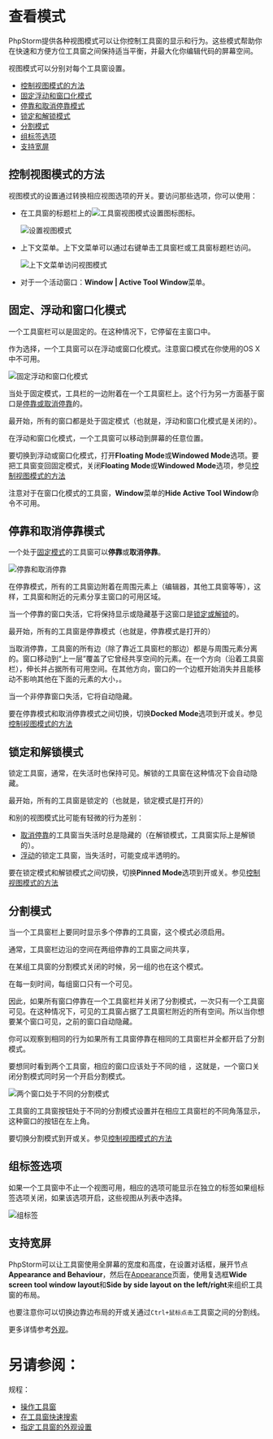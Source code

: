 # 查看模式


PhpStorm提供各种视图模式可以让你控制工具窗的显示和行为。这些模式帮助你在快速和方便方位工具窗之间保持适当平衡，并最大化你编辑代码的屏幕空间。

视图模式可以分别对每个工具窗设置。

* [控制视图模式的方法](#控制视图模式的方法)
* [固定浮动和窗口化模式](#固定、浮动和窗口化模式)
* [停靠和取消停靠模式](#停靠和取消停靠模式)
* [锁定和解锁模式](#锁定和解锁模式)
* [分割模式](#分割模式)
* [组标签选项](#组标签选项)
* [支持宽屏](#支持宽屏)


## <span id='控制视图模式的方法'>控制视图模式的方法</span>

视图模式的设置通过转换相应视图选项的开关。要访问那些选项，你可以使用：

* 在工具窗的标题栏上的![工具窗视图模式设置图标](http://image.jellychen.cn/uploads/2016/11/viewMode.png)图标。
    
    ![设置视图模式](http://image.jellychen.cn/uploads/2016/11/tool_window_viewing_modes.png)

* 上下文菜单。上下文菜单可以通过右键单击工具窗栏或工具窗标题栏访问。
    
    ![上下文菜单访问视图模式](http://image.jellychen.cn/uploads/2016/11/ws_ps_tool_window_viewing_modes.png)
    
* 对于一个活动窗口：**Window | Active Tool Window**菜单。


## <span id='固定浮动和窗口化模式'>固定、浮动和窗口化模式</span>

一个工具窗栏可以是固定的。在这种情况下，它停留在主窗口中。

作为选择，一个工具窗可以在浮动或窗口化模式。注意窗口模式在你使用的OS X中不可用。

![固定浮动和窗口化模式](http://image.jellychen.cn/uploads/2016/11/ps_tool_windows_fixed_floating.png)


当处于固定模式，工具栏的一边附着在一个工具窗栏上。这个行为另一方面基于窗口是[停靠或取消停靠](#停靠和取消停靠模式)的。

最开始，所有的窗口都是处于固定模式（也就是，浮动和窗口化模式是关闭的）。

在浮动和窗口化模式，一个工具窗可以移动到屏幕的任意位置。

要切换到浮动或窗口化模式，打开**Floating Mode**或**Windowed Mode**选项。要把工具窗变回固定模式，关闭**Floating Mode**或**Windowed Mode**选项，参见[控制视图模式的方法](#控制视图模式的方法)

注意对于在窗口化模式的工具窗，**Window**菜单的**Hide Active Tool Window**命令不可用。


## <span id='停靠和取消停靠模式'>停靠和取消停靠模式</span>

一个处于[固定模式](#固定浮动和窗口化模式)的工具窗可以**停靠**或**取消停靠**。

![停靠和取消停靠](http://image.jellychen.cn/uploads/2016/11/ps_tool_windows_docked_undocked.png)

在停靠模式，所有的工具窗边附着在周围元素上（编辑器，其他工具窗等等），这样，工具窗和附近的元素分享主窗口的可用区域。

当一个停靠的窗口失活，它将保持显示或隐藏基于这窗口是[锁定或解锁](#锁定和解锁模式)的。

最开始，所有的工具窗是停靠模式（也就是，停靠模式是打开的）

当取消停靠，工具窗的所有边（除了靠近工具窗栏的那边）都是与周围元素分离的。窗口移动到“上一层”覆盖了它曾经共享空间的元素。在一个方向（沿着工具窗栏），伸长并占据所有可用空间。在其他方向，窗口的一个边框开始消失并且能移动不影响其他在下面的元素的大小，。

当一个非停靠窗口失活，它将自动隐藏。

要在停靠模式和取消停靠模式之间切换，切换**Docked Mode**选项到开或关。参见[控制视图模式的方法](#控制视图模式的方法)


## <span id='锁定和解锁模式'>锁定和解锁模式</span>

锁定工具窗，通常，在失活时也保持可见。解锁的工具窗在这种情况下会自动隐藏。

最开始，所有的工具窗是锁定的（也就是，锁定模式是打开的）

和别的视图模式比可能有轻微的行为差别：

* [取消停靠](#停靠和取消停靠模式)的工具窗当失活时总是隐藏的（在解锁模式，工具窗实际上是解锁的）。
* [浮动](#固定浮动和窗口化模式)的锁定工具窗，当失活时，可能变成半透明的。

要在锁定模式和解锁模式之间切换，切换**Pinned Mode**选项到开或关。参见[控制视图模式的方法](#控制视图模式的方法)


## <span id='分割模式'>分割模式</span>

当一个工具窗栏上要同时显示多个停靠的工具窗，这个模式必须启用。

通常，工具窗栏边沿的空间在两组停靠的工具窗之间共享，

在某组工具窗的分割模式关闭的时候，另一组的也在这个模式。

在每一刻时间，每组窗口只有一个可见。

因此，如果所有窗口停靠在一个工具窗栏并关闭了分割模式，一次只有一个工具窗可见。在这种情况下，可见的工具窗占据了工具窗栏附近的所有空间。所以当你想要某个窗口可见，之前的窗口自动隐藏。

你可以观察到相同的行为如果所有工具窗停靠在相同的工具窗栏并全都开启了分割模式。

要想同时看到两个工具窗，相应的窗口应该处于不同的组 ，这就是，一个窗口关闭分割模式同时另一个开启分割模式。

![两个窗口处于不同的分割模式](http://image.jellychen.cn/uploads/2016/11/ps_tool_windows_split_on_off.png)

工具窗的工具窗按钮处于不同的分割模式设置并在相应工具窗栏的不同角落显示，这种窗口的按钮在左上角。

要切换分割模式到开或关。参见[控制视图模式的方法](#控制视图模式的方法)


## <span id='组标签选项'>组标签选项</span>

如果一个工具窗中不止一个视图可用，相应的选项可能显示在独立的标签如果组标签选项关闭，如果该选项开启，这些视图从列表中选择。

![组标签](http://image.jellychen.cn/uploads/2016/11/ps_shows_views_as_tabs.png)


## <span id='支持宽屏'>支持宽屏</span>

PhpStorm可以让工具窗使用全屏幕的宽度和高度，在设置对话框，展开节点**Appearance and Behaviour**，然后在[Appearance](/参考/设置参数对话框/外观行为/外观.md)页面，使用复选框**Wide screen tool window layout**和**Side by side layout on the left/right**来组织工具窗的布局。

也要注意你可以切换边靠边布局的开或关通过`Ctrl+鼠标点击`工具窗之间的分割线。

更多详情参考[外观](/参考/设置参数对话框/外观行为/外观.md#Wide)。



# 另请参阅：

规程：

* [操作工具窗](/如何使用/常规指南/PhpStorm工具窗/操作工具窗.md)
* [在工具窗快速搜索](/如何使用/常规指南/PhpStorm工具窗/在工具窗快速搜索.md)
* [指定工具窗的外观设置](/如何使用/常规指南/PhpStorm工具窗/指定工具窗的外观设置.md)